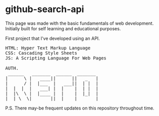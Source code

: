 # github-search-api

This page was made with the basic fundamentals of web development. Initially built for self learning and educational purposes.

First project that I've developed using an API.

<pre>
HTML: Hyper Text Markup Language
CSS: Cascading Style Sheets
JS: A Scripting Language For Web Pages

AUTH.
 ______   _______  ______  _______
|      \ |   ____||      ||   _   |
|      / |  |___  |   ___||  | |  |
|  |  |  |   ___| |  |    |  | |  |
|  |\  \ |  |____ |  |    |  |_|  |
|__| \__\|_______||__|    |_______|
</pre>
P.S. There may-be frequent updates on this repository throughout time.
